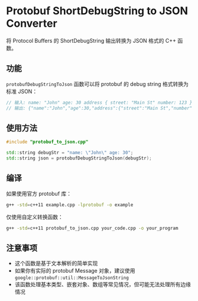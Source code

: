# Protobuf ShortDebugString to JSON Converter

将 Protocol Buffers 的 ShortDebugString 输出转换为 JSON 格式的 C++ 函数。

## 功能

`protobufDebugStringToJson` 函数可以将 protobuf 的 debug string 格式转换为标准 JSON：

```cpp
// 输入: name: "John" age: 30 address { street: "Main St" number: 123 }
// 输出: {"name":"John","age":30,"address":{"street":"Main St","number":123}}
```

## 使用方法

```cpp
#include "protobuf_to_json.cpp"

std::string debugStr = "name: \"John\" age: 30";
std::string json = protobufDebugStringToJson(debugStr);
```

## 编译

如果使用官方 protobuf 库：
```bash
g++ -std=c++11 example.cpp -lprotobuf -o example
```

仅使用自定义转换函数：
```bash
g++ -std=c++11 protobuf_to_json.cpp your_code.cpp -o your_program
```

## 注意事项

- 这个函数是基于文本解析的简单实现
- 如果你有实际的 protobuf Message 对象，建议使用 `google::protobuf::util::MessageToJsonString`
- 该函数处理基本类型、嵌套对象、数组等常见情况，但可能无法处理所有边缘情况